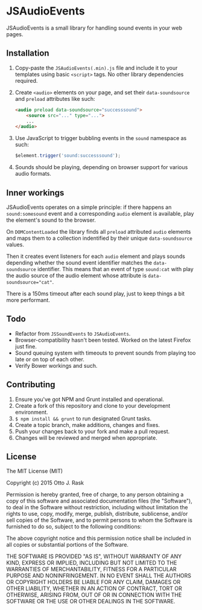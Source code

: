 # JSAudioEvents

JSAudioEvents is a small library for handling sound events in your web pages.

## Installation

1.  Copy-paste the `JSAudioEvents(.min).js` file and include it to your templates using
    basic `<script>` tags. No other library dependencies required.

2.  Create `<audio>` elements on your page, and set their `data-soundsource` and
    `preload` attributes like such:

    ```html
    <audio preload data-soundsource="successsound">
    	<source src="..." type="...">
    	...
    </audio>
    ```

3.  Use JavaScript to trigger bubbling events in the `sound` namespace as such:

    ```js
    $element.trigger('sound:successsound');
    ```

4.  Sounds should be playing, depending on browser support for various audio formats.

## Inner workings

JSAudioEvents operates on a simple principle: if there happens an `sound:somesound`
event and a corresponding `audio` element is available, play the element's sound to
the browser.

On `DOMContentLoaded` the library finds all `preload` attributed `audio` elements
and maps them to a collection indentified by their unique `data-soundsource` values.

Then it creates event listeners for each `audio` element and plays sounds depending
whether the sound event identifier matches the `data-soundsource` identifier. This
means that an event of type `sound:cat` with play the audio source of the audio
element whose attribute is `data-soundsource="cat"`.

There is a 150ms timeout after each sound play, just to keep things a bit more
performant.

## Todo

- Refactor from `JSSoundEvents` to `JSAudioEvents`.
- Browser-compatibility hasn't been tested. Worked on the latest Firefox just fine.
- Sound queuing system with timeouts to prevent sounds from playing too late or on
  top of each other.
- Verify Bower workings and such.

## Contributing

1.  Ensure you've got NPM and Grunt installed and operational.
2.	Create a fork of this repository and clone to your development environment.
3.	`$ npm install && grunt` to run designated Grunt tasks.
4.	Create a topic branch, make additions, changes and fixes.
5.	Push your changes back to your fork and make a pull request.
6.  Changes will be reviewed and merged when appropriate.

## License

The MIT License (MIT)

Copyright (c) 2015 Otto J. Rask

Permission is hereby granted, free of charge, to any person obtaining a copy
of this software and associated documentation files (the "Software"), to deal
in the Software without restriction, including without limitation the rights
to use, copy, modify, merge, publish, distribute, sublicense, and/or sell
copies of the Software, and to permit persons to whom the Software is
furnished to do so, subject to the following conditions:

The above copyright notice and this permission notice shall be included in
all copies or substantial portions of the Software.

THE SOFTWARE IS PROVIDED "AS IS", WITHOUT WARRANTY OF ANY KIND, EXPRESS OR
IMPLIED, INCLUDING BUT NOT LIMITED TO THE WARRANTIES OF MERCHANTABILITY,
FITNESS FOR A PARTICULAR PURPOSE AND NONINFRINGEMENT. IN NO EVENT SHALL THE
AUTHORS OR COPYRIGHT HOLDERS BE LIABLE FOR ANY CLAIM, DAMAGES OR OTHER
LIABILITY, WHETHER IN AN ACTION OF CONTRACT, TORT OR OTHERWISE, ARISING FROM,
OUT OF OR IN CONNECTION WITH THE SOFTWARE OR THE USE OR OTHER DEALINGS IN
THE SOFTWARE.
